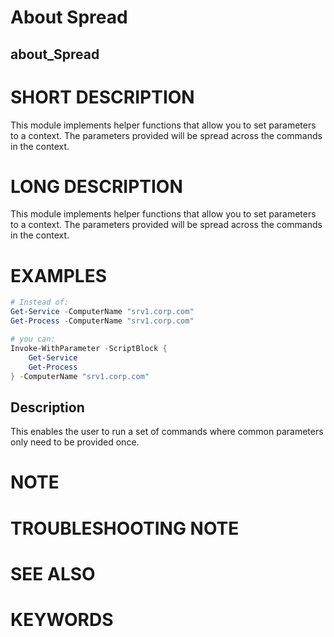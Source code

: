 ﻿---
external help file: ConfluencePS-help.xml
online version:
locale: en-US
schema: 2.0.0
---

# About Spread
## about_Spread

# SHORT DESCRIPTION
This module implements helper functions that allow you to set parameters to a context. The parameters provided will be spread across the commands in the context.

# LONG DESCRIPTION
This module implements helper functions that allow you to set parameters to a context. The parameters provided will be spread across the commands in the context.


# EXAMPLES
```powershell
# Instead of:
Get-Service -ComputerName "srv1.corp.com"
Get-Process -ComputerName "srv1.corp.com"

# you can:
Invoke-WithParameter -ScriptBlock {
    Get-Service
    Get-Process
} -ComputerName "srv1.corp.com"
```

Description  
 -----------  
This enables the user to run a set of commands where common parameters only need to be provided once.

# NOTE


# TROUBLESHOOTING NOTE

# SEE ALSO

# KEYWORDS
